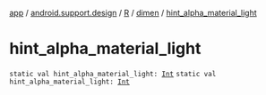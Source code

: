 [app](../../../index.md) / [android.support.design](../../index.md) / [R](../index.md) / [dimen](index.md) / [hint_alpha_material_light](./hint_alpha_material_light.md)

# hint_alpha_material_light

`static val hint_alpha_material_light: `[`Int`](https://kotlinlang.org/api/latest/jvm/stdlib/kotlin/-int/index.html)
`static val hint_alpha_material_light: `[`Int`](https://kotlinlang.org/api/latest/jvm/stdlib/kotlin/-int/index.html)